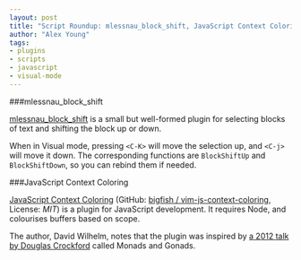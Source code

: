```yaml
---
layout: post
title: "Script Roundup: mlessnau_block_shift, JavaScript Context Coloring"
author: "Alex Young"
tags: 
- plugins
- scripts
- javascript
- visual-mode
---
```


###mlessnau\_block\_shift

[mlessnau\_block\_shift](http://www.vim.org/scripts/script.php?script_id=4754) is a small but well-formed plugin for selecting blocks of text and shifting the block up or down.

When in Visual mode, pressing `<C-K>` will move the selection up, and `<C-j>` will move it down.  The corresponding functions are `BlockShiftUp` and `BlockShiftDown`, so you can rebind them if needed.

###JavaScript Context Coloring

[JavaScript Context Coloring](http://www.vim.org/scripts/script.php?script_id=4748) (GitHub: [bigfish / vim-js-context-coloring](https://github.com/bigfish/vim-js-context-coloring), License: _MIT_) is a plugin for JavaScript development.  It requires Node, and colourises buffers based on scope.

The author, David Wilhelm, notes that the plugin was inspired by [a 2012 talk by Douglas Crockford](http://www.youtube.com/watch?v=dkZFtimgAcM) called Monads and Gonads.
